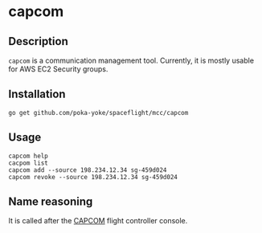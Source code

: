 # capcom

## Description

`capcom` is a communication management tool.
Currently, it is mostly usable for AWS EC2 Security groups.

## Installation

    go get github.com/poka-yoke/spaceflight/mcc/capcom

## Usage

    capcom help
    cacpom list
    capcom add --source 198.234.12.34 sg-459d024
    capcom revoke --source 198.234.12.34 sg-459d024

## Name reasoning

It is called after the [CAPCOM](https://en.wikipedia.org/wiki/Flight_controller#Capsule_Communicator_.28CAPCOM.29) flight controller console.
